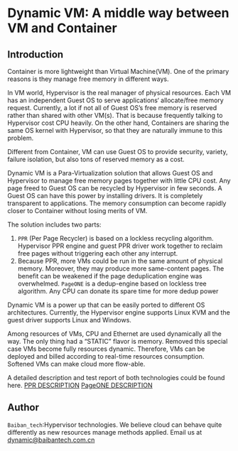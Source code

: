 # Dynamic VM: A middle way between VM and Container

## Introduction 

Container is more lightweight than Virtual Machine(VM). One of the primary reasons is they manage free memory in different ways.

In VM world, Hypervisor is the real manager of physical resources. Each VM has an independent Guest OS to serve applications‘ allocate/free memory request. Currently, a lot if not all of Guest OS’s free memory is reserved rather than shared with other VM(s). That is because frequently talking to Hypervisor cost CPU heavily. On the other hand, Containers are sharing the same OS kernel with Hypervisor, so that they are naturally immune to this problem.

Different from Container, VM can use Guest OS to provide security, variety, failure isolation, but also tons of reserved memory as a cost.

Dynamic VM is a Para-Virtualization solution that allows Guest OS and Hypervisor to manage free memory pages together with little CPU cost. Any page freed to Guest OS can be recycled by Hypervisor in few seconds. A Guest OS can have this power by installing drivers. It is completely transparent to applications. The memory consumption can become rapidly closer to Container without losing merits of VM.

The solution includes two parts:

1.	`PPR` (Per Page Recycler) is based on a lockless recycling algorithm. Hypervisor PPR engine and guest PPR driver work together to reclaim free pages without triggering each other any interrupt.
2.	Because PPR, more VMs could be run in the same amount of physical memory. Moreover, they may produce more same-content pages. The benefit can be weakened if the page deduplication engine was overwhelmed. `PageONE` is a dedup-engine based on lockless tree algorithm. Any CPU can donate its spare time for more dedup power

Dynamic VM is a power up that can be easily ported to different OS architectures. Currently, the Hypervisor engine supports Linux KVM and the guest driver supports Linux and Windows.

Among resources of VMs, CPU and Ethernet are used dynamically all the way. The only thing had a “STATIC” flavor is memory. Removed this special case VMs become fully resources dynamic. Therefore, VMs can be deployed and billed according to real-time resources consumption. Softened VMs can make cloud more flow-able.

A detailed description and test report of both technologies could be found here.
        [PPR DESCRIPTION](https://github.com/lijiyong0303/test_readme/blob/master/ppr_info.txt)
        [PageONE DESCRIPTION](https://github.com/lijiyong0303/test_readme/blob/master/pageone_info.txt)
## Author
`Baiban_tech`:Hypervisor technologies. We believe cloud can behave quite differently as new resources manage methods applied.
Email us at <a href="mailto:dynamic@baibantech.com.cn">dynamic@baibantech.com.cn</a>
